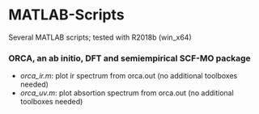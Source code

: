 # MATLAB-Scripts
Several MATLAB scripts; tested with R2018b (win_x64)

### ORCA, an ab initio, DFT and semiempirical SCF-MO package

* _orca_ir.m_: plot ir spectrum from orca.out (no additional toolboxes needed)
* _orca_uv.m_: plot absortion spectrum from orca.out (no additional toolboxes needed)
